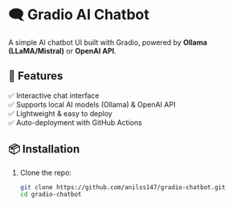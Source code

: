 # 🗨️ Gradio AI Chatbot

A simple AI chatbot UI built with Gradio, powered by **Ollama (LLaMA/Mistral)** or **OpenAI API**.

## 🚀 Features
✅ Interactive chat interface  
✅ Supports local AI models (Ollama) & OpenAI API  
✅ Lightweight & easy to deploy  
✅ Auto-deployment with GitHub Actions  

## 📦 Installation
1. Clone the repo:  
   ```sh
   git clone https://github.com/anilss147/gradio-chatbot.git
   cd gradio-chatbot
